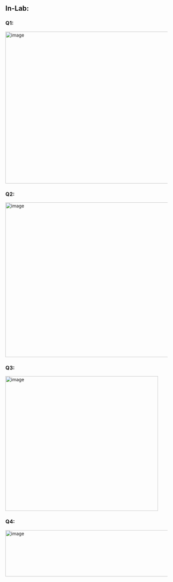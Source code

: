 ## In-Lab:
### Q1:
<img width="612" height="472" alt="image" src="https://github.com/user-attachments/assets/8eeebf9c-f6bb-42a5-8e0b-63f9efe25688" />

### Q2:
<img width="645" height="481" alt="image" src="https://github.com/user-attachments/assets/acebbb40-781c-4bd7-896e-97f9d1af4461" />

### Q3:
<img width="474" height="419" alt="image" src="https://github.com/user-attachments/assets/9e7b8810-324e-45c7-a0a0-6ba8fe0e7ed8" />

### Q4:
<img width="1218" height="144" alt="image" src="https://github.com/user-attachments/assets/4dc4dae4-dd8e-4eea-87f6-d0ac72aab9e8" />
